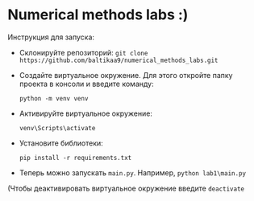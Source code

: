 ﻿# Numerical methods labs :)

Инструкция для запуска:
* Склонируйте репозиторий:
  `git clone https://github.com/baltikaa9/numerical_methods_labs.git`

* Создайте виртуальное окружение. Для этого откройте папку проекта в консоли и введите команду:

    `python -m venv venv`
* Активируйте виртуальное окружение:

    `venv\Scripts\activate`
* Установите библиотеки:

    `pip install -r requirements.txt`
* Теперь можно запускать `main.py`. Например, `python lab1\main.py`

(Чтобы деактивировать виртуальное окружение введите  `deactivate`
